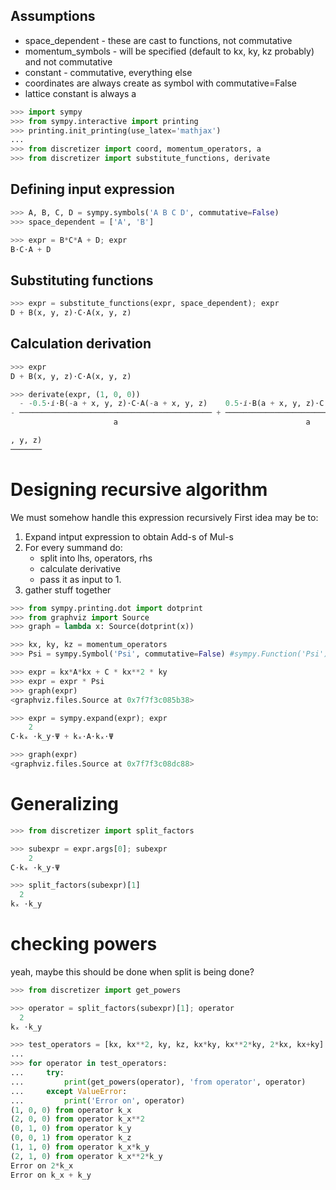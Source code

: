## Assumptions
* space_dependent - these are cast to functions, not commutative
* momentum_symbols - will be specified (default to kx, ky, kz probably) and not commutative
* constant - commutative, everything else
* coordinates are always create as symbol with commutative=False
* lattice constant is always a

```python
>>> import sympy
>>> from sympy.interactive import printing
>>> printing.init_printing(use_latex='mathjax')
...
>>> from discretizer import coord, momentum_operators, a
>>> from discretizer import substitute_functions, derivate
```

## Defining input expression

```python
>>> A, B, C, D = sympy.symbols('A B C D', commutative=False)
>>> space_dependent = ['A', 'B']
```

```python
>>> expr = B*C*A + D; expr
B⋅C⋅A + D
```

## Substituting functions

```python
>>> expr = substitute_functions(expr, space_dependent); expr
D + B(x, y, z)⋅C⋅A(x, y, z)
```

## Calculation derivation

```python
>>> expr
D + B(x, y, z)⋅C⋅A(x, y, z)
```

```python
>>> derivate(expr, (1, 0, 0))
  - -0.5⋅ⅈ⋅B(-a + x, y, z)⋅C⋅A(-a + x, y, z)    0.5⋅ⅈ⋅B(a + x, y, z)⋅C⋅A(a + x
- ─────────────────────────────────────────── + ──────────────────────────────
                       a                                          a           

, y, z)
───────
```

# Designing recursive algorithm
We must somehow handle this expression recursively
First idea may be to:
1. Expand intput expression to obtain Add-s of Mul-s
2. For every summand do:
    * split into lhs, operators, rhs
    * calculate derivative
    * pass it as input to 1.
3. gather stuff together

```python
>>> from sympy.printing.dot import dotprint
>>> from graphviz import Source
>>> graph = lambda x: Source(dotprint(x))
```

```python
>>> kx, ky, kz = momentum_operators
>>> Psi = sympy.Symbol('Psi', commutative=False) #sympy.Function('Psi')(*coord)
```

```python
>>> expr = kx*A*kx + C * kx**2 * ky
>>> expr = expr * Psi
>>> graph(expr)
<graphviz.files.Source at 0x7f7f3c085b38>
```

```python
>>> expr = sympy.expand(expr); expr
    2                  
C⋅kₓ ⋅k_y⋅Ψ + kₓ⋅A⋅kₓ⋅Ψ
```

```python
>>> graph(expr)
<graphviz.files.Source at 0x7f7f3c08dc88>
```

# Generalizing

```python
>>> from discretizer import split_factors
```

```python
>>> subexpr = expr.args[0]; subexpr
    2      
C⋅kₓ ⋅k_y⋅Ψ
```

```python
>>> split_factors(subexpr)[1]
  2    
kₓ ⋅k_y
```

# checking powers
yeah, maybe this should be done when split is being done?

```python
>>> from discretizer import get_powers
```

```python
>>> operator = split_factors(subexpr)[1]; operator
  2    
kₓ ⋅k_y
```

```python
>>> test_operators = [kx, kx**2, ky, kz, kx*ky, kx**2*ky, 2*kx, kx+ky]
...
>>> for operator in test_operators:
...     try:
...         print(get_powers(operator), 'from operator', operator)
...     except ValueError:
...         print('Error on', operator)
(1, 0, 0) from operator k_x
(2, 0, 0) from operator k_x**2
(0, 1, 0) from operator k_y
(0, 0, 1) from operator k_z
(1, 1, 0) from operator k_x*k_y
(2, 1, 0) from operator k_x**2*k_y
Error on 2*k_x
Error on k_x + k_y
```

